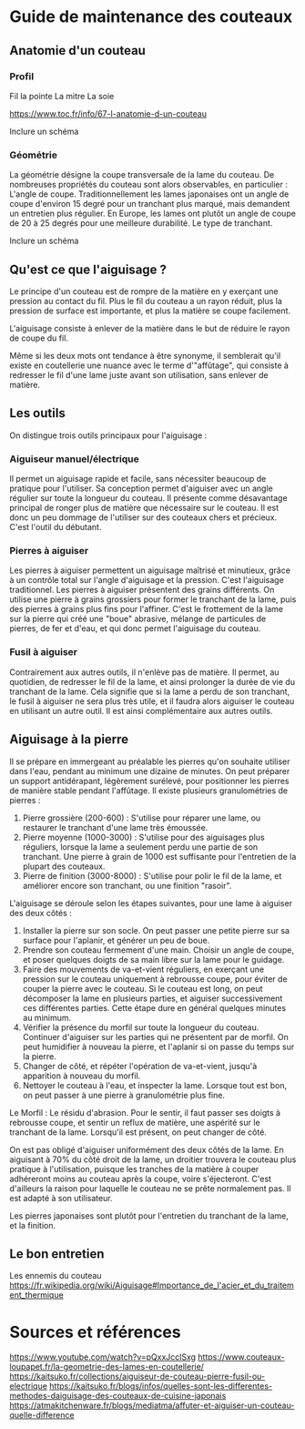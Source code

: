 # Guide de maintenance des couteaux

[//]: # (TODO : Guide de maintenance des couteaux)



## Anatomie d'un couteau
[//]: # (TODO : Expliquer les différentes parties d'un couteau)
### Profil
Fil
la pointe
La mitre
La soie

https://www.toc.fr/info/67-l-anatomie-d-un-couteau

Inclure un schéma


### Géométrie
La géométrie désigne la coupe transversale de la lame du couteau.
De nombreuses propriétés du couteau sont alors observables, en particulier :
L'angle de coupe. Traditionnellement les lames japonaises ont un angle de coupe d'environ 15 degré pour un tranchant plus marqué, mais demandent un entretien plus régulier.
En Europe, les lames ont plutôt un angle de coupe de 20 à 25 degrés pour une meilleure durabilité.
Le type de tranchant.

Inclure un schéma

## Qu'est ce que l'aiguisage ?

Le principe d'un couteau est de rompre de la matière en y exerçant une pression au contact du fil. Plus le fil du couteau a un rayon réduit, plus la pression de surface est importante, et plus la matière se coupe facilement.

L'aiguisage consiste à enlever de la matière dans le but de réduire le rayon de coupe du fil.

Même si les deux mots ont tendance à être synonyme, il semblerait qu'il existe en coutellerie une nuance avec le terme d'"affûtage", qui consiste à redresser le fil d'une lame juste avant son utilisation, sans enlever de matière.

## Les outils
On distingue trois outils principaux pour l'aiguisage :

### Aiguiseur manuel/électrique
Il permet un aiguisage rapide et facile, sans nécessiter beaucoup de pratique pour l'utiliser. Sa conception permet d'aiguiser avec un angle régulier sur toute la longueur du couteau.
Il présente comme désavantage principal de ronger plus de matière que nécessaire sur le couteau. Il est donc un peu dommage de l'utiliser sur des couteaux chers et précieux.
C'est l'outil du débutant.

### Pierres à aiguiser
Les pierres à aiguiser permettent un aiguisage maîtrisé et minutieux, grâce à un contrôle total sur l'angle d'aiguisage et la pression. C'est l'aiguisage traditionnel.
Les pierres à aiguiser présentent des grains différents. On utilise une pierre à grains grossiers pour former le tranchant de la lame, puis des pierres à grains plus fins pour l'affiner.
C'est le frottement de la lame sur la pierre qui créé une "boue" abrasive, mélange de particules de pierres, de fer et d'eau, et qui donc permet l'aiguisage du couteau.

### Fusil à aiguiser
Contrairement aux autres outils, il n'enlève pas de matière. Il permet, au quotidien, de redresser le fil de la lame, et ainsi prolonger la durée de vie du tranchant de la lame.
Cela signifie que si la lame a perdu de son tranchant, le fusil à aiguiser ne sera plus très utile, et il faudra alors aiguiser le couteau en utilisant un autre outil.
Il est ainsi complémentaire aux autres outils.


## Aiguisage à la pierre

Il se prépare en immergeant au préalable les pierres qu'on souhaite utiliser dans l'eau, pendant au minimum une dizaine de minutes. On peut préparer un support antidérapant, légèrement surélevé, pour positionner les pierres de manière stable pendant l'affûtage.
Il existe plusieurs granulométries de pierres :

1. Pierre grossière (200-600) : S'utilise pour réparer une lame, ou restaurer le tranchant d'une lame très émoussée.
2. Pierre moyenne (1000-3000) : S'utilise pour des aiguisages plus réguliers, lorsque la lame a seulement perdu une partie de son tranchant. Une pierre à grain de 1000 est suffisante pour l'entretien de la plupart des couteaux.
3. Pierre de finition (3000-8000) : S'utilise pour polir le fil de la lame, et améliorer encore son tranchant, ou une finition "rasoir".

L'aiguisage se déroule selon les étapes suivantes, pour une lame à aiguiser des deux côtés :
1. Installer la pierre sur son socle. On peut passer une petite pierre sur sa surface pour l'aplanir, et générer un peu de boue.
2. Prendre son couteau fermement d'une main. Choisir un angle de coupe, et poser quelques doigts de sa main libre sur la lame pour le guidage.
3. Faire des mouvements de va-et-vient réguliers, en exerçant une pression sur le couteau uniquement à rebrousse coupe, pour éviter de couper la pierre avec le couteau.
   Si le couteau est long, on peut décomposer la lame en plusieurs parties, et aiguiser successivement ces différentes parties.
   Cette étape dure en général quelques minutes au minimum.
4. Vérifier la présence du morfil sur toute la longueur du couteau. Continuer d'aiguiser sur les parties qui ne présentent par de morfil. On peut humidifier à nouveau la pierre, et l'aplanir si on passe du temps sur la pierre.
5. Changer de côté, et répéter l'opération de va-et-vient, jusqu'à apparition à nouveau du morfil.
6. Nettoyer le couteau à l'eau, et inspecter la lame. Lorsque tout est bon, on peut passer à une pierre à granulométrie plus fine.

Le Morfil : Le résidu d'abrasion.
Pour le sentir, il faut passer ses doigts à rebrousse coupe, et sentir un reflux de matière, une aspérité sur le tranchant de la lame. Lorsqu'il est présent, on peut changer de côté.

On est pas obligé d'aiguiser uniformément des deux côtés de la lame. En aiguisant à 70% du côté droit de la lame, un droitier trouvera le couteau plus pratique à l'utilisation, puisque les tranches de la matière à couper adhéreront moins au couteau après la coupe, voire s'éjecteront. C'est d'ailleurs la raison pour laquelle le couteau ne se prête normalement pas. Il est adapté à son utilisateur.

Les pierres japonaises sont plutôt pour l'entretien du tranchant de la lame, et la finition.


## Le bon entretien

Les ennemis du couteau
https://fr.wikipedia.org/wiki/Aiguisage#Importance_de_l'acier_et_du_traitement_thermique


# Sources et références
https://www.youtube.com/watch?v=pQxxJcclSxg
https://www.couteaux-loupapet.fr/la-geometrie-des-lames-en-coutellerie/
https://kaitsuko.fr/collections/aiguiseur-de-couteau-pierre-fusil-ou-electrique
https://kaitsuko.fr/blogs/infos/quelles-sont-les-differentes-methodes-daiguisage-des-couteaux-de-cuisine-japonais
https://atmakitchenware.fr/blogs/mediatma/affuter-et-aiguiser-un-couteau-quelle-difference





